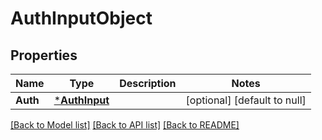 # AuthInputObject

## Properties
Name | Type | Description | Notes
------------ | ------------- | ------------- | -------------
**Auth** | [***AuthInput**](auth-input.md) |  | [optional] [default to null]

[[Back to Model list]](../README.md#documentation-for-models) [[Back to API list]](../README.md#documentation-for-api-endpoints) [[Back to README]](../README.md)


